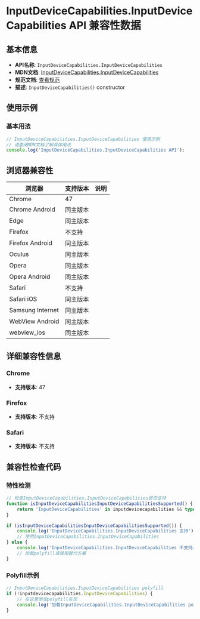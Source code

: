# InputDeviceCapabilities.InputDeviceCapabilities API 兼容性数据

## 基本信息

- **API名称**: `InputDeviceCapabilities.InputDeviceCapabilities`
- **MDN文档**: [InputDeviceCapabilities.InputDeviceCapabilities](https://developer.mozilla.org/docs/Web/API/InputDeviceCapabilities/InputDeviceCapabilities)
- **规范文档**: [查看规范](https://wicg.github.io/input-device-capabilities/#dom-inputdevicecapabilities-constructor)
- **描述**: `InputDeviceCapabilities()` constructor

## 使用示例

### 基本用法

```javascript
// InputDeviceCapabilities.InputDeviceCapabilities 使用示例
// 请查阅MDN文档了解具体用法
console.log('InputDeviceCapabilities.InputDeviceCapabilities API');
```

## 浏览器兼容性

| 浏览器 | 支持版本 | 说明 |
|--------|----------|------|
| Chrome | 47 |  |
| Chrome Android | 同主版本 |  |
| Edge | 同主版本 |  |
| Firefox | 不支持 |  |
| Firefox Android | 同主版本 |  |
| Oculus | 同主版本 |  |
| Opera | 同主版本 |  |
| Opera Android | 同主版本 |  |
| Safari | 不支持 |  |
| Safari iOS | 同主版本 |  |
| Samsung Internet | 同主版本 |  |
| WebView Android | 同主版本 |  |
| webview_ios | 同主版本 |  |

## 详细兼容性信息

### Chrome

- **支持版本**: 47

### Firefox

- **支持版本**: 不支持

### Safari

- **支持版本**: 不支持

## 兼容性检查代码

### 特性检测

```javascript
// 检查InputDeviceCapabilities.InputDeviceCapabilities是否支持
function isInputDeviceCapabilitiesInputDeviceCapabilitiesSupported() {
    return 'InputDeviceCapabilities' in inputdevicecapabilities && typeof inputdevicecapabilities.InputDeviceCapabilities === 'function';
}

if (isInputDeviceCapabilitiesInputDeviceCapabilitiesSupported()) {
    console.log('InputDeviceCapabilities.InputDeviceCapabilities 支持');
    // 使用InputDeviceCapabilities.InputDeviceCapabilities
} else {
    console.log('InputDeviceCapabilities.InputDeviceCapabilities 不支持，需要polyfill');
    // 加载polyfill或使用替代方案
}
```

### Polyfill示例

```javascript
// InputDeviceCapabilities.InputDeviceCapabilities polyfill
if (!inputdevicecapabilities.InputDeviceCapabilities) {
    // 在这里添加polyfill实现
    console.log('加载InputDeviceCapabilities.InputDeviceCapabilities polyfill');
}
```

